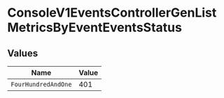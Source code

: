 # ConsoleV1EventsControllerGenListMetricsByEventEventsStatus


## Values

| Name                | Value               |
| ------------------- | ------------------- |
| `FourHundredAndOne` | 401                 |